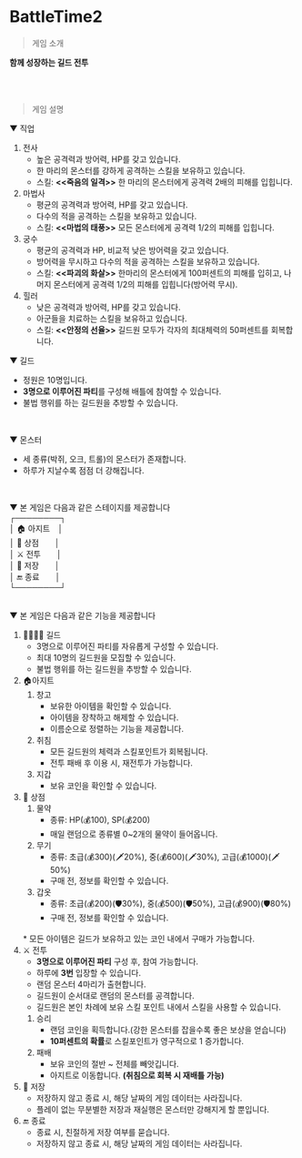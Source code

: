 # BattleTime2

> 게임 소개

**함께 성장하는 길드 전투**

<br>
<br>

> 게임 설명

▼ 직업<br>
1. 전사
   - 높은 공격력과 방어력, HP를 갖고 있습니다.
   - 한 마리의 몬스터를 강하게 공격하는 스킬을 보유하고 있습니다.
   - 스킬: **<<죽음의 일격>>** 한 마리의 몬스터에게 공격력 2배의 피해를 입힙니다.  
2. 마법사
   - 평균의 공격력과 방어력, HP를 갖고 있습니다.
   - 다수의 적을 공격하는 스킬을 보유하고 있습니다.
   - 스킬: **<<마법의 태풍>>** 모든 몬스터에게 공격력 1/2의 피해를 입힙니다.
3. 궁수
   - 평균의 공격력과 HP, 비교적 낮은 방어력을 갖고 있습니다.
   - 방어력을 무시하고 다수의 적을 공격하는 스킬을 보유하고 있습니다.
   - 스킬: **<<파괴의 화살>>** 한마리의 몬스터에게 100퍼센트의 피해를 입히고, 나머지 몬스터에게 공격력 1/2의 피해를 입힙니다(방어력 무시).
4. 힐러
   - 낮은 공격력과 방어력, HP를 갖고 있습니다.
   - 아군들을 치료하는 스킬을 보유하고 있습니다.
   - 스킬: **<<안정의 선율>>** 길드원 모두가 각자의 최대체력의 50퍼센트를 회복합니다.


▼ 길드<br>
- 정원은 10명입니다.
- **3명으로 이루어진 파티**를 구성해 배틀에 참여할 수 있습니다.
- 불법 행위를 하는 길드원을 추방할 수 있습니다.
<br>

▼ 몬스터<br>
- 세 종류(박쥐, 오크, 트롤)의 몬스터가 존재합니다.
- 하루가 지날수록 점점 더 강해집니다.
<br>

▼ 본 게임은 다음과 같은 스테이지를 제공합니다<br>
┌────────┐<br>
│ 🏠 아지트　│<br>
│ 🏪 상점　　│<br>
│ ⚔️ 전투　　│<br>
│ 📜 저장　　│<br>
│ 🔚 종료　　│<br>
└────────┘<br>
<br>


▼ 본 게임은 다음과 같은 기능을 제공합니다<br>
1. 👨‍👩‍👧‍👦 길드
   - 3명으로 이루어진 파티를 자유롭게 구성할 수 있습니다.
   - 최대 10명의 길드원을 모집할 수 있습니다.
   - 불법 행위를 하는 길드원을 추방할 수 있습니다.
2. 🏠아지트
    1. 창고
        * 보유한 아이템을 확인할 수 있습니다.
        * 아이템을 장착하고 해제할 수 있습니다.
        * 이름순으로 정렬하는 기능을 제공합니다.
    2. 취침 
        * 모든 길드원의 체력과 스킬포인트가 회복됩니다.
        * 전투 패배 후 이용 시, 재전투가 가능합니다.
    3. 지갑 
        * 보유 코인을 확인할 수 있습니다.
3. 🏪 상점
    1. 물약
       * 종류: HP(💰100), SP(💰200)
       * 매일 랜덤으로 종류별 0~2개의 물약이 들어옵니다.
    2. 무기
       * 종류: 초급(💰300)(🗡️20%), 중(💰600)(🗡️30%), 고급(💰1000)(🗡️50%)
       * 구매 전, 정보를 확인할 수 있습니다.
    3. 갑옷
       * 종류: 초급(💰200)(🛡️30%), 중(💰500)(🛡️50%), 고급(💰900)(🛡️80%)
       * 구매 전, 정보를 확인할 수 있습니다.
    <br>
    * 모든 아이템은 길드가 보유하고 있는 코인 내에서 구매가 가능합니다.
4. ⚔️ 전투
    * **3명으로 이루어진 파티** 구성 후, 참여 가능합니다.
    * 하루에 **3번** 입장할 수 있습니다.
    * 랜덤 몬스터 4마리가 출현합니다.
    * 길드원이 순서대로 랜덤의 몬스터를 공격합니다.
    * 길드원은 본인 차례에 보유 스킬 포인트 내에서 스킬을 사용할 수 있습니다.
    1. 승리
        * 랜덤 코인을 획득합니다.(강한 몬스터를 잡을수록 좋은 보상을 얻습니다)
        * **10퍼센트의 확률**로 스킬포인트가 영구적으로 1 증가합니다.
    2. 패배
        * 보유 코인의 절반 ~ 전체를 빼앗깁니다.
        * 아지트로 이동합니다. **(취침으로 회복 시 재배틀 가능)**
5. 📜 저장
    * 저장하지 않고 종료 시, 해당 날짜의 게임 데이터는 사라집니다.
    * 플레이 없는 무분별한 저장과 재실행은 몬스터만 강해지게 할 뿐입니다.
6. 🔚 종료
    * 종료 시, 친절하게 저장 여부를 묻습니다.
    * 저장하지 않고 종료 시, 해당 날짜의 게임 데이터는 사라집니다.

<br>
